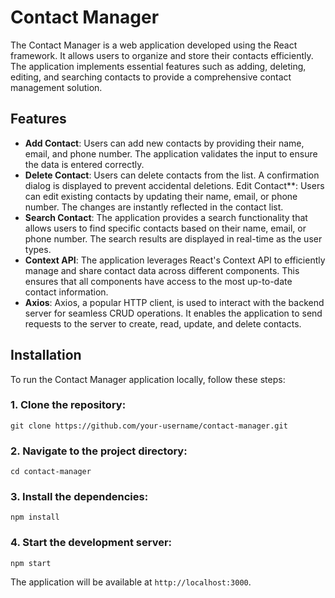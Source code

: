 # Contact Manager

The Contact Manager is a web application developed using the React framework. It allows users to organize and store their contacts efficiently. The application implements essential features such as adding, deleting, editing, and searching contacts to provide a comprehensive contact management solution.

## Features

- **Add Contact**: Users can add new contacts by providing their name, email, and phone number. The application validates the input to ensure the data is entered correctly.
- **Delete Contact**: Users can delete contacts from the list. A confirmation dialog is displayed to prevent accidental deletions.
Edit Contact**: Users can edit existing contacts by updating their name, email, or phone number. The changes are instantly reflected in the contact list.
- **Search Contact**: The application provides a search functionality that allows users to find specific contacts based on their name, email, or phone number. The search results are displayed in real-time as the user types.
- **Context API**: The application leverages React's Context API to efficiently manage and share contact data across different components. This ensures that all components have access to the most up-to-date contact information.
- **Axios**: Axios, a popular HTTP client, is used to interact with the backend server for seamless CRUD operations. It enables the application to send requests to the server to create, read, update, and delete contacts.

## Installation

To run the Contact Manager application locally, follow these steps:

### 1. Clone the repository:
```
git clone https://github.com/your-username/contact-manager.git
```
### 2. Navigate to the project directory:
```
cd contact-manager
```
### 3. Install the dependencies:
```
npm install
```
### 4. Start the development server:
```
npm start
```
The application will be available at `http://localhost:3000`.
